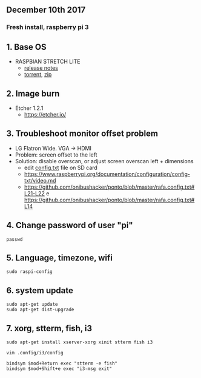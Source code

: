 ## December 10th 2017
### Fresh install, raspberry pi 3

## 1. Base OS
- RASPBIAN STRETCH LITE
  - [release notes](http://downloads.raspberrypi.org/raspbian/release_notes.txt)
  - [torrent](https://downloads.raspberrypi.org/raspbian_lite_latest.torrent), [zip](https://downloads.raspberrypi.org/raspbian_lite_latest)

## 2. Image burn
- Etcher 1.2.1
  - https://etcher.io/

## 3. Troubleshoot monitor offset problem
- LG Flatron Wide. VGA -> HDMI
- Problem: screen offset to the left
- Solution: disable overscan, or adjust screen overscan left + dimensions
  - edit [config.txt](https://www.raspberrypi.org/documentation/configuration/config-txt/README.md) file on SD card
  - https://www.raspberrypi.org/documentation/configuration/config-txt/video.md
  - https://github.com/onibushacker/ponto/blob/master/rafa.config.txt#L21-L22 e https://github.com/onibushacker/ponto/blob/master/rafa.config.txt#L14

## 4. Change password of user "pi"
```
passwd
```

## 5. Language, timezone, wifi
```
sudo raspi-config
```

## 6. system update
```
sudo apt-get update
sudo apt-get dist-upgrade
```

## 7. xorg, stterm, fish, i3
```
sudo apt-get install xserver-xorg xinit stterm fish i3
```

```
vim .config/i3/config 
```

    bindsym $mod+Return exec "stterm -e fish"
    bindsym $mod+Shift+e exec "i3-msg exit"

